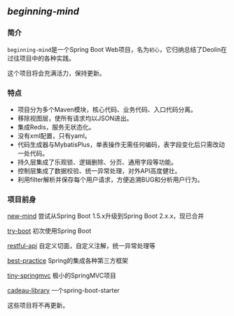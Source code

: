 ## *beginning-mind*

### 简介

`beginning-mind`是一个Spring Boot Web项目，名为`初心`，它归纳总结了Deolin在过往项目中的各种实践。

这个项目将会充满活力，保持更新。



### 特点

- 项目分为多个Maven模块，核心代码、业务代码、入口代码分离。
- 移除视图层，使所有请求均以JSON进出。
- 集成Redis，服务无状态化。
- 没有xml配置，只有yaml。
- 代码生成器与MybatisPlus，单表操作无需任何编码，表字段变化后只需改动一处代码。
- 持久层集成了乐观锁、逻辑删除、分页、通用字段等功能。
- 控制层集成了数据校验、统一异常处理，对外API高度健壮。
- 利用filter解析并保存每个用户请求，方便追溯BUG和分析用户行为。



### 项目前身

[new-mind](https://github.com/spldeolin/new-mind) 尝试从Spring Boot 1.5.x升级到Spring Boot 2.x.x，现已合并

[try-boot](https://github.com/spldeolin/try-boot) 初次使用Spring Boot	

[restful-api](https://github.com/spldeolin/restful-api) 自定义切面，自定义注解，统一异常处理等

[best-practice](https://github.com/spldeolin/best-practice) Spring的集成各种第三方框架

[tiny-springmvc](https://github.com/spldeolin/tiny-springmvc) 极小的SpringMVC项目

[cadeau-library](https://github.com/spldeolin/cadeau-libray) 一个spring-boot-starter

这些项目将不再更新。